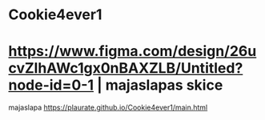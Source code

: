 # Cookie4ever1
# https://www.figma.com/design/26ucvZlhAWc1gx0nBAXZLB/Untitled?node-id=0-1     |   majaslapas skice


majaslapa
https://plaurate.github.io/Cookie4ever1/main.html
